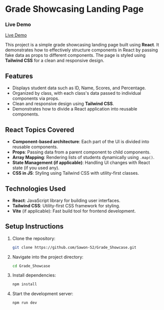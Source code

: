 # Grade Showcasing Landing Page
### Live Demo
[Live Demo](https://grade-showcase-five.vercel.app/)

This project is a simple grade showcasing landing page built using **React**. It demonstrates how to effectively structure components in React by passing fake data as props to different components. The page is styled using **Tailwind CSS** for a clean and responsive design.

## Features

- Displays student data such as ID, Name, Scores, and Percentage.
- Organized by class, with each class's data passed to individual components via props.
- Clean and responsive design using **Tailwind CSS**.
- Demonstrates how to divide a React application into reusable components.

## React Topics Covered

- **Component-based architecture**: Each part of the UI is divided into reusable components.
- **Props**: Passing data from a parent component to child components.
- **Array Mapping**: Rendering lists of students dynamically using `.map()`.
- **State Management (if applicable)**: Handling UI changes with React state (if you used any).
- **CSS in JS**: Styling using Tailwind CSS with utility-first classes.

## Technologies Used

- **React**: JavaScript library for building user interfaces.
- **Tailwind CSS**: Utility-first CSS framework for styling.
- **Vite** (if applicable): Fast build tool for frontend development.

## Setup Instructions

1. Clone the repository:

   ```bash
   git clone https://github.com/Sawon-52/Grade_Showcase.git

   ```

2. Navigate into the project directory:

   ```bash
   cd Grade_Showcase

   ```

3. Install dependencies:

   ```bash
   npm install

   ```

4. Start the development server:
   ```bash
   npm run dev
   ```
